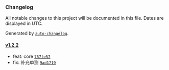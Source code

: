 ### Changelog

All notable changes to this project will be documented in this file. Dates are displayed in UTC.

Generated by [`auto-changelog`](https://github.com/CookPete/auto-changelog).

#### [v1.2.2](https://github.com/binghuis/create-hotpot/compare/v1.2.1...v1.2.2)

- feat: core [`757fe57`](https://github.com/binghuis/create-hotpot/commit/757fe572ac35d48edd611fd88de2d3fd9fa8ea0c)
- fix: 补充单测 [`9ad1719`](https://github.com/binghuis/create-hotpot/commit/9ad17193838d32a6ed26f195282f39e73b9509de)

